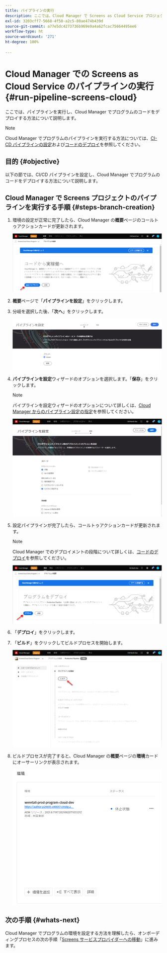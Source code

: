 ```yaml
---
title: パイプラインの実行
description: ここでは、Cloud Manager で Screens as Cloud Service プロジェクトのパイプラインを実行する方法について説明します。
exl-id: 3203cff7-5668-4f50-a2c5-80ae474b439d
source-git-commit: a77e5dc4273736b969e9a4a62fcac75664495ee6
workflow-type: ht
source-wordcount: '271'
ht-degree: 100%

---
```


# Cloud Manager での Screens as Cloud Service のパイプラインの実行 {#run-pipeline-screens-cloud}

ここでは、パイプラインを実行し、Cloud Manager でプログラムのコードをデプロイする方法について説明します。

>[!NOTE]
>Cloud Manager でプログラムのパイプラインを実行する方法については、[CI-CD パイプラインの設定](https://experienceleague.adobe.com/docs/experience-manager-cloud-service/content/implementing/using-cloud-manager/cicd-pipelines/configuring-production-pipelines.html?lang=ja)および[コードのデプロイ](https://experienceleague.adobe.com/docs/experience-manager-cloud-service/content/implementing/using-cloud-manager/deploy-code.html?lang=ja)を参照してください。

## 目的 {#objective}

以下の節では、CI/CD パイプラインを設定し、Cloud Manager でプログラムのコードをデプロイする方法について説明します。

## Cloud Manager で Screens プロジェクトのパイプラインを実行する手順 {#steps-branch-creation}

1. 環境の設定が正常に完了したら、Cloud Manager の&#x200B;**概要**&#x200B;ページのコールトゥアクションカードが更新されます。

   ![画像](/help/screens-cloud/assets/onboarding/add-environ3.png)

1. **概要**&#x200B;ページで「**パイプラインを設定**」をクリックします。

1. 分岐を選択した後、「**次へ**」をクリックします。

   ![画像](/help/screens-cloud/assets/onboarding/run-pipeline1.png)

1. **パイプラインを設定**&#x200B;ウィザードのオプションを選択します。「**保存**」をクリックします。

   >[!NOTE]
   >パイプラインを設定ウィザードのオプションについて詳しくは、[Cloud Manager からのパイプライン設定の指定](https://experienceleague.adobe.com/docs/experience-manager-cloud-service/content/implementing/using-cloud-manager/cicd-pipelines/configuring-production-pipelines.html?lang=ja)を参照してください。

   ![画像](/help/screens-cloud/assets/onboarding/run-pipeline2-a.png)

1. 設定パイプラインが完了したら、コールトゥアクションカードが更新されます。

   >[!NOTE]
   >Cloud Manager でのデプロイメントの段階について詳しくは、[コードのデプロイ](https://experienceleague.adobe.com/docs/experience-manager-cloud-service/content/implementing/using-cloud-manager/deploy-code.html?lang=ja)を参照してください。

   ![画像](/help/screens-cloud/assets/onboarding/run-pipeline3.png)

1. 「**デプロイ**」をクリックします。

1. 「**ビルド**」をクリックしてビルドプロセスを開始します。

   ![画像](/help/screens-cloud/assets/onboarding/run-pipeline4.png)

1. ビルドプロセスが完了すると、Cloud Manager の&#x200B;**概要**&#x200B;ページの&#x200B;**環境**&#x200B;カードにオーサーリンクが表示されます。

   ![画像](/help/screens-cloud/assets/onboarding/run-pipeline5.png)

## 次の手順 {#whats-next}

Cloud Manager でプログラムの環境を設定する方法を理解したら、オンボーディングプロセスの次の手順「[Screens サービスプロバイダーへの移動](/help/screens-cloud/configuring/navigating-to-screens-services-provider.md)」に進みます。
